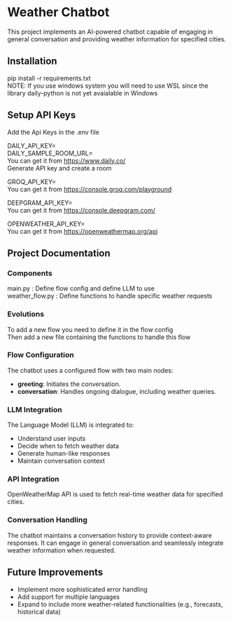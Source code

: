 # Weather Chatbot

This project implements an AI-powered chatbot capable of engaging in general conversation and providing weather information for specified cities.

## Installation

pip install -r requirements.txt  
NOTE: If you use windows system you will need to use WSL since the library daily-python is not yet avaialable in Windows

## Setup API Keys
Add the Api Keys in the .env file  

DAILY_API_KEY=  
DAILY_SAMPLE_ROOM_URL=  
You can get it from https://www.daily.co/  
Generate API key and create a room   

GROQ_API_KEY=  
You can get it from https://console.groq.com/playground  

DEEPGRAM_API_KEY=  
You can get it from https://console.deepgram.com/  

OPENWEATHER_API_KEY=  
You can get it from https://openweathermap.org/api  


## Project Documentation

### Components

main.py : Define flow config and define LLM to use  
weather_flow.py : Define functions to handle specific weather requests  

### Evolutions 

To add a new flow you need to define it in the flow config  
Then add a new file containing the functions to handle this flow

### Flow Configuration

The chatbot uses a configured flow with two main nodes:
- **greeting**: Initiates the conversation.
- **conversation**: Handles ongoing dialogue, including weather queries.

### LLM Integration

The Language Model (LLM) is integrated to:
- Understand user inputs
- Decide when to fetch weather data
- Generate human-like responses
- Maintain conversation context

### API Integration

OpenWeatherMap API is used to fetch real-time weather data for specified cities.

### Conversation Handling

The chatbot maintains a conversation history to provide context-aware responses. It can engage in general conversation and seamlessly integrate weather information when requested.



## Future Improvements

- Implement more sophisticated error handling
- Add support for multiple languages
- Expand to include more weather-related functionalities (e.g., forecasts, historical data)




